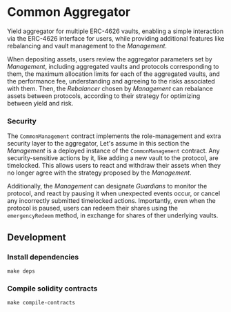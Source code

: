 # Common Aggregator

Yield aggregator for multiple ERC-4626 vaults, enabling a simple interaction via the ERC-4626 interface for users,
while providing additional features like rebalancing and vault management to the *Management*.

When depositing assets, users review the aggregator parameters set by *Management*, including
aggregated vaults and protocols corresponding to them, the maximum allocation limits for each of the aggregated vaults,
and the performance fee, understanding and agreeing to the risks associated with them.
Then, the *Rebalancer* chosen by *Management* can rebalance assets between protocols, according to their
strategy for optimizing between yield and risk.

### Security
The `CommonManagement` contract implements the role-management and extra security layer to the aggregator,
Let's assume in this section the *Management* is a deployed instance of the `CommonManagement` contract.
Any security-sensitive actions by it, like adding a new vault to the protocol, are timelocked. This allows users
to react and withdraw their assets when they no longer agree with the strategy proposed by the *Management*.

Additionally, the *Management* can designate *Guardians* to monitor the protocol, and react by pausing it when unexpected
events occur, or cancel any incorrectly submitted timelocked actions. Importantly, even when the protocol is paused, users
can redeem their shares using the `emergencyRedeem` method, in exchange for shares of ther underlying vaults.

## Development

### Install dependencies

```
make deps
```

### Compile solidity contracts

```
make compile-contracts
```
